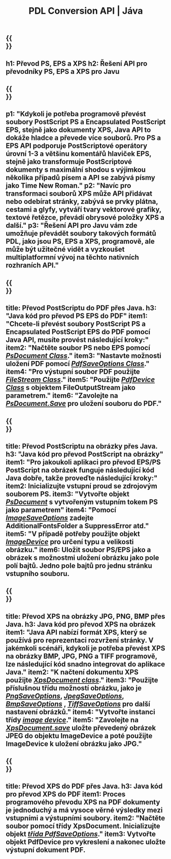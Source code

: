 ﻿---
translation: true
template: /_templates/_conversion-java.md
title: PDL Conversion API | Jáva
url: /java/conversion/
description: Převádějte PS, EPS a XPS do PDF a obrázků včetně BMP, JPG, PNG a TIFF pomocí knihovny Java s funkcí převodu Aspose.Page PDL.
family: page
platformtag: net
feature: conversion
---

{{<section banner>}}
---
h1: Převod PS, EPS a XPS
h2: Řešení API pro převodníky PS, EPS a XPS pro Javu
---

{{<section overview>}}
---
p1: "Kdykoli je potřeba programově převést soubory PostScript PS a Encapsulated PostScript EPS, stejně jako dokumenty XPS, Java API to dokáže hladce a převede více souborů. Pro PS a EPS API podporuje PostScriptové operátory úrovní 1-3 a většinu komentářů hlaviček EPS, stejně jako transformuje PostScriptové dokumenty s maximální shodou s výjimkou několika případů písem a API se zabývá písmy jako Time New Roman."
p2: "Navíc pro transformaci souborů XPS může API přidávat nebo odebírat stránky, zabývá se prvky plátna, cestami a glyfy, vytváří tvary vektorové grafiky, textové řetězce, převádí obrysové položky XPS a další."
p3: "Řešení API pro Javu vám zde umožňuje převádět soubory takových formátů PDL, jako jsou PS, EPS a XPS, programově, ale může být užitečné vidět a vyzkoušet multiplatformní vývoj na těchto nativních rozhraních API."
---

{{<section feature1>}}
---
title: Převod PostScriptu do PDF přes Java.
h3: "Java kód pro převod PS EPS do PDF"
item1: "Chcete-li převést soubory PostScript PS a Encapsulated PostScript EPS do PDF pomocí Java API, musíte provést následující kroky:"
item2: "Načtěte soubor PS nebo EPS pomocí [*PsDocument Class*](https://reference.aspose.com/page/java/com.aspose.eps/PsDocument)."
item3: "Nastavte možnosti uložení PDF pomocí [*PdfSaveOptions Class*](https://reference.aspose.com/page/java/com.aspose.eps.device/PdfSaveOptions)."
item4: "Pro výstupní soubor PDF použijte [*FileStream Class*](https://docs.oracle.com/javase/7/docs/api/java/io/FileOutputStream.html)."
item5: "Použijte [*PdfDevice Class*](https://reference.aspose.com/page/java/com.aspose.eps.device/PdfDevice) s objektem FileOutputStream jako parametrem."
item6: "Zavolejte na [*PsDocument.Save*](https://reference.aspose.com/page/java/com.aspose.eps/PsDocument#save-com.aspose.page.Device-com.aspose.page.SaveOptions-) pro uložení souboru do PDF."
---

{{<section feature2>}}
---
title: Převod PostScriptu na obrázky přes Java.
h3: "Java kód pro převod PostScript na obrázky"
item1: "Pro jakoukoli aplikaci pro převod EPS/PS PostScript na obrázek funguje následující kód Java dobře, takže proveďte následující kroky:"
item2: Inicializujte vstupní proud se zdrojovým souborem PS.
item3: "Vytvořte objekt [*PsDocument*](https://reference.aspose.com/page/java/com.aspose.eps/psdocument) s vytvořeným vstupním tokem PS jako parametrem"
item4: "Pomocí [*ImageSaveOptions*](https://reference.aspose.com/page/java/com.aspose.eps.device/imagesaveoptions) zadejte AdditionalFontsFolder a SuppressError atd."
item5: "V případě potřeby použijte objekt [*ImageDevice*](https://reference.aspose.com/page/java/com.aspose.eps.device/imagedevice) pro určení typu a velikosti obrázku."
item6: Uložit soubor PS/EPS jako a obrázek s možnostmi uložení obrázku jako pole polí bajtů. Jedno pole bajtů pro jednu stránku vstupního souboru.
---


{{<section feature3>}}
---
title: Převod XPS na obrázky JPG, PNG, BMP přes Java.
h3: Java kód pro převod XPS na obrázek
item1: "Java API nabízí formát XPS, který se používá pro reprezentaci rozvržení stránky. V jakémkoli scénáři, kdykoli je potřeba převést XPS na obrázky BMP, JPG, PNG a TIFF programově, lze následující kód snadno integrovat do aplikace Java."
item2: "K načtení dokumentu XPS použijte [*XpsDocument class*](https://reference.aspose.com/page/java/com.aspose.xps/XpsDocument)."
item3: "Použijte příslušnou třídu možností obrázku, jako je [*PngSaveOptions*](https://reference.aspose.com/page/java/com.aspose.xps.rendering/PngSaveOptions), [*JpegSaveOptions*](https://reference.aspose.com/page/java/com.aspose.xps.rendering/JpegSaveOptions), [*BmpSaveOptions*](https://reference.aspose.com/page/java/com.aspose.xps.rendering/BmpSaveOptions) , [*TiffSaveOptions*](https://reference.aspose.com/page/java/com.aspose.xps.rendering/TiffSaveOptions) pro další nastavení obrázků."
item4: "Vytvořte instanci třídy [*image device*](https://reference.aspose.com/page/java/com.aspose.xps.rendering/ImageDevice)."
item5: "Zavolejte na [*XpsDocument.save*](https://reference.aspose.com/page/java/com.aspose.xps/XpsDocument#save-com.aspose.page.Device-com.aspose.page.SaveOptions-) uložte převedený obrázek JPEG do objektu ImageDevice a poté použijte ImageDevice k uložení obrázku jako JPG."
---

{{<section feature4>}}
---
title: Převod XPS do PDF přes Java.
h3: Java kód pro převod XPS do PDF
item1: Proces programového převodu XPS na PDF dokumenty je jednoduchý a má vysoce věrné výsledky mezi vstupními a výstupními soubory.
item2: "Načtěte soubor pomocí třídy XpsDocument. Inicializujte objekt [*třída PdfSaveOptions*](https://reference.aspose.com/page/java/com.aspose.xps.rendering/PdfDevice)."
item3: Vytvořte objekt PdfDevice pro vykreslení a nakonec uložte výstupní dokument PDF.
---


